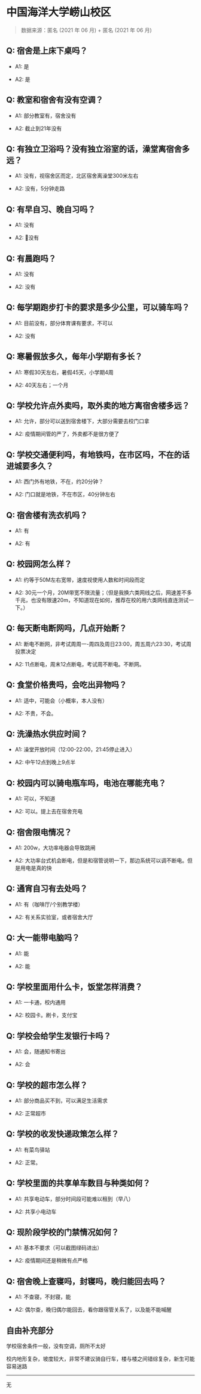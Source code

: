 # 中国海洋大学崂山校区

> 数据来源：匿名 (2021 年 06 月) + 匿名 (2021 年 06 月)

## Q: 宿舍是上床下桌吗？

- A1: 是

- A2: 是

## Q: 教室和宿舍有没有空调？

- A1: 部分教室有，宿舍没有

- A2: 截止到21年没有

## Q: 有独立卫浴吗？没有独立浴室的话，澡堂离宿舍多远？

- A1: 没有，视宿舍区而定，北区宿舍离澡堂300米左右

- A2: 没有，5分钟走路

## Q: 有早自习、晚自习吗？

- A1: 没有

- A2: 没有

## Q: 有晨跑吗？

- A1: 没有

- A2: 没有

## Q: 每学期跑步打卡的要求是多少公里，可以骑车吗？

- A1: 目前没有，部分体育课有要求，不可以

- A2: 没有

## Q: 寒暑假放多久，每年小学期有多长？

- A1: 寒假30天左右，暑假45天，小学期4周

- A2: 40天左右；一个月

## Q: 学校允许点外卖吗，取外卖的地方离宿舍楼多远？

- A1: 允许，部分可以送到宿舍楼下，大部分需要去校门口拿

- A2: 疫情期间管的严了，外卖都不是很方便了

## Q: 学校交通便利吗，有地铁吗，在市区吗，不在的话进城要多久？

- A1: 西门外有地铁，不在，约20分钟？

- A2: 门口就是地铁，不在市区，40分钟左右

## Q: 宿舍楼有洗衣机吗？

- A1: 有

- A2: 有

## Q: 校园网怎么样？

- A1: 约等于50M左右宽带，速度视使用人数和时间段而定

- A2: 30元一个月，20M带宽不限流量；（但是我换六类网线之后，网速差不多千兆，也没有限速20m，不知道现在如何，推荐在校的用六类网线直连测试一下。）

## Q: 每天断电断网吗，几点开始断？

- A1: 断电不断网，非考试周周一-周四及周日23:00，周五周六23:30，考试周投票决定

- A2: 11点断电，周末12点断电，考试周不断电。不断网。

## Q: 食堂价格贵吗，会吃出异物吗？

- A1: 适中，可能会（小概率，本人没有）

- A2: 不贵，不会。

## Q: 洗澡热水供应时间？

- A1: 澡堂开放时间（12:00-22:00，21:45停止进入）

- A2: 中午12点到晚上9点半

## Q: 校园内可以骑电瓶车吗，电池在哪能充电？

- A1: 可以，不知道

- A2: 可以。提上去在宿舍充电

## Q: 宿舍限电情况？

- A1: 200w，大功率电器会导致跳闸

- A2: 大功率台式机会断电，但是和宿管说明一下，那边系统可以调不断电。但是用电是真的快

## Q: 通宵自习有去处吗？

- A1: 有（咖啡厅/个别教学楼）

- A2: 有关系实验室，或者宿舍大厅

## Q: 大一能带电脑吗？

- A1: 能

- A2: 能

## Q: 学校里面用什么卡，饭堂怎样消费？

- A1: 一卡通，校内通用

- A2: 校园卡。刷卡，支付宝

## Q: 学校会给学生发银行卡吗？

- A1: 会，随通知书寄出

- A2: 会

## Q: 学校的超市怎么样？

- A1: 部分商品买不到，可以满足生活需求

- A2: 正常超市

## Q: 学校的收发快递政策怎么样？

- A1: 有菜鸟驿站

- A2: 正常。

## Q: 学校里面的共享单车数目与种类如何？

- A1: 共享电动车，部分时间段可能难以租到（早八）

- A2: 共享小电动车

## Q: 现阶段学校的门禁情况如何？

- A1: 基本不要求（可以截图绿码进出）

- A2: 疫情期间还是稍微有点严格

## Q: 宿舍晚上查寝吗，封寝吗，晚归能回去吗？

- A1: 不查寝，不封寝，能

- A2: 偶尔查，晚归偶尔能回去，看你跟宿管关系了，以及能不能喊醒

## 自由补充部分

学校宿舍条件一般，没有空调，厕所不太好

校内地形复杂，坡度较大，非常不建议骑自行车，楼与楼之间错综复杂，新生可能容易迷路

***

无